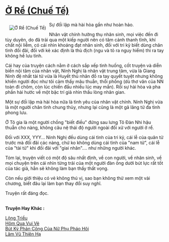 <a href="https://utruyen.com/truyen/o-re-chue-te/4569/" title="Ở Rể (Chuế Tế)"><h1>Ở Rể (Chuế Tế)</h1></a><div style="display:table"><img align="right" style="float: left; padding: 10px;" src="https://utruyen.com/images/story/200x260/o-re-chue-te.jpg" alt="Ở Rể (Chuế Tế)">Sự đối lập mà hài hòa gần như hoàn hảo. <p></p>Nhân vật chính hưởng thụ nhân sinh, mọi việc đến đi tùy duyên, do đã trải qua một kiếp người nên có tâm cảnh thanh tĩnh, khí chất nội liễm, có cái nhìn khoáng đạt nhân sinh, đối với tri kỷ biết dùng chân tình đối đãi, đối với kẻ xác định là thù địch (ngu và tỏ ra nguy hiểm) thì ra tay không hề lưu tình.<p></p>Cái hay của truyện cách nằm ở cách sắp xếp tình huống, cốt truyện và diễn biến nội tâm của nhân vật, Ninh Nghị là nhân vật trung tâm, vừa là Giang Ninh đệ nhất tài tử vừa là Huyết thủ nhân đồ ra tay quyết tuyệt nhưng không khiến người đọc như tôi cảm thấy mâu thuẫn, thổi phồng (dù thơ văn của NN toàn đi chôm, còn lúc chiến đấu nhiều lúc may mắn). Rồi sự hài hòa và pha phần hài hước về một bậc trí giả nhìn thấu lòng nhân gian.<p></p>Một sự đối lập mà hài hòa nữa là tình yêu của nhân vật chính. Ninh Nghị vừa là một người chân tình chung thủy, nhưng lại cũng là một gã lãng tử đa tình phong lưu.<p></p>Ở Tô gia là một người chồng "biết điều" đứng sau lưng Tô Đàn Nhi hậu thuẫn cho nàng, không câu nệ thái độ người ngoài đối xử với người ở rể.<p></p>Đối với XXX, YYY... Ninh Nghị đều dùng cái tình của tri kỷ, cái lễ của quân tử trước mà đối đãi các nàng, chứ ko không dùng cái tình của "nam tử", cái lễ của "tài tử" khi đối đãi với "giai nhân".... như những người khác.<p></p>Tóm lại, truyện viết có một độ sâu nhất định, về con người, về nhân sinh, về mọi chuyện trên cái nhìn từng trải của một người đàn ông dưới bút lực rất tốt của tác giả, hẳn sẽ không làm bạn thấy thất vọng.<p></p>Còn nếu giới thiệu có vẻ không thú vị, sao bạn không thử xem một vài chương, biết đâu lại làm bạn thay đổi suy nghĩ.<p></p><p></p>Truyện rất đáng đọc.</div><p><br><b>Truyện Hay Khác :</b></p><a href="https://utruyen.com/truyen/long-trieu/3689/" alt="Lộng Triều">Lộng Triều</a><br/><a href="https://github.com/quanluxury/ngontinhhot/tree/master/truyenhay/19017/" alt="Hôm Qua Vui Vẻ">Hôm Qua Vui Vẻ</a><br/><a href="https://github.com/quanluxury/ngontinhhot/tree/master/truyenhay/16583/" alt="Bút Ký Phản Công Của Nữ Phụ Pháo Hôi">Bút Ký Phản Công Của Nữ Phụ Pháo Hôi</a><br/><a href="https://github.com/quanluxury/ngontinhhot/tree/master/truyenhay/19114/" alt="Lâm Vũ Thiên Hạ">Lâm Vũ Thiên Hạ</a><br/>